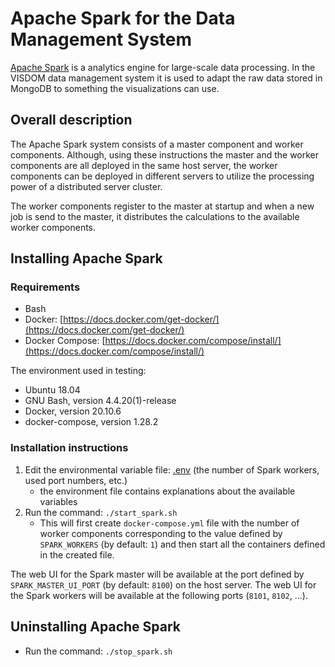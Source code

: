 # Apache Spark for the Data Management System

[Apache Spark](https://spark.apache.org/) is a analytics engine for large-scale data processing. In the VISDOM data management system it is used to adapt the raw data stored in MongoDB to something the visualizations can use.

## Overall description

The Apache Spark system consists of a master component and worker components. Although, using these instructions the master and the worker components are all deployed in the same host server, the worker components can be deployed in different servers to utilize the processing power of a distributed server cluster.

The worker components register to the master at startup and when a new job is send to the master, it distributes the calculations to the available worker components.

## Installing Apache Spark

### Requirements

- Bash
- Docker: [https://docs.docker.com/get-docker/](https://docs.docker.com/get-docker/)
- Docker Compose: [https://docs.docker.com/compose/install/](https://docs.docker.com/compose/install/)

The environment used in testing:

- Ubuntu 18.04
- GNU Bash, version 4.4.20(1)-release
- Docker, version 20.10.6
- docker-compose, version 1.28.2

### Installation instructions

1. Edit the environmental variable file: [.env](.env) (the number of Spark workers, used port numbers, etc.)
    - the environment file contains explanations about the available variables
2. Run the command: `./start_spark.sh`
    - This will first create `docker-compose.yml` file with the number of worker components corresponding to the value defined by `SPARK_WORKERS` (by default: `1`) and then start all the containers defined in the created file.

The web UI for the Spark master will be available at the port defined by `SPARK_MASTER_UI_PORT` (by default: `8100`) on the host server. The web UI for the Spark workers will be available at the following ports (`8101`, `8102`, ...).

## Uninstalling Apache Spark

- Run the command: `./stop_spark.sh`
